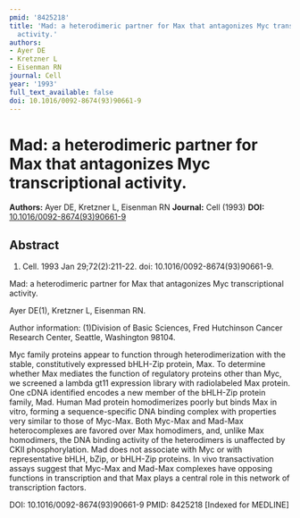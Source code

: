 ```yaml
---
pmid: '8425218'
title: 'Mad: a heterodimeric partner for Max that antagonizes Myc transcriptional
  activity.'
authors:
- Ayer DE
- Kretzner L
- Eisenman RN
journal: Cell
year: '1993'
full_text_available: false
doi: 10.1016/0092-8674(93)90661-9
---
```


# Mad: a heterodimeric partner for Max that antagonizes Myc transcriptional activity.
**Authors:** Ayer DE, Kretzner L, Eisenman RN
**Journal:** Cell (1993)
**DOI:** [10.1016/0092-8674(93)90661-9](https://doi.org/10.1016/0092-8674(93)90661-9)

## Abstract

1. Cell. 1993 Jan 29;72(2):211-22. doi: 10.1016/0092-8674(93)90661-9.

Mad: a heterodimeric partner for Max that antagonizes Myc transcriptional 
activity.

Ayer DE(1), Kretzner L, Eisenman RN.

Author information:
(1)Division of Basic Sciences, Fred Hutchinson Cancer Research Center, Seattle, 
Washington 98104.

Myc family proteins appear to function through heterodimerization with the 
stable, constitutively expressed bHLH-Zip protein, Max. To determine whether Max 
mediates the function of regulatory proteins other than Myc, we screened a 
lambda gt11 expression library with radiolabeled Max protein. One cDNA 
identified encodes a new member of the bHLH-Zip protein family, Mad. Human Mad 
protein homodimerizes poorly but binds Max in vitro, forming a sequence-specific 
DNA binding complex with properties very similar to those of Myc-Max. Both 
Myc-Max and Mad-Max heterocomplexes are favored over Max homodimers, and, unlike 
Max homodimers, the DNA binding activity of the heterodimers is unaffected by 
CKII phosphorylation. Mad does not associate with Myc or with representative 
bHLH, bZip, or bHLH-Zip proteins. In vivo transactivation assays suggest that 
Myc-Max and Mad-Max complexes have opposing functions in transcription and that 
Max plays a central role in this network of transcription factors.

DOI: 10.1016/0092-8674(93)90661-9
PMID: 8425218 [Indexed for MEDLINE]
